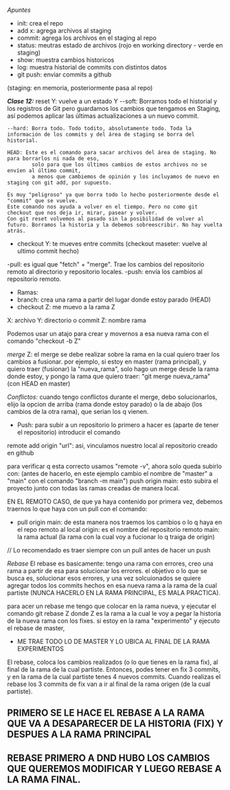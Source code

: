 *Apuntes*

- init: crea el repo
- add x: agrega archivos al staging
- commit: agrega los archivos en el staging al repo
- status: meutras estado de archivos (rojo en working directory - verde en staging)
- show: muestra cambios historicos
- log: muestra historial de commits con distintos datos
- git push: enviar commits a github

(staging: en memoria, posteriormente pasa al repo)

_**Clase 12:**_
reset Y: vuelve a un estado Y
    --soft: Borramos todo el historial y los registros de Git pero guardamos los cambios que tengamos en Staging,
            así podemos aplicar las últimas actualizaciones a un nuevo commit.
    
    --hard: Borra todo. Todo todito, absolutamente todo. Toda la información de los commits y del área de staging se borra del historial.
    
    HEAD: Este es el comando para sacar archivos del área de staging. No para borrarlos ni nada de eso,
            solo para que los últimos cambios de estos archivos no se envíen al último commit,
            a menos que cambiemos de opinión y los incluyamos de nuevo en staging con git add, por supuesto.

    Es muy "peligroso" ya que borra todo lo hecho posteriormente desde el "commit" que se vuelve.
    Este comando nos ayuda a volver en el tiempo. Pero no como git checkout que nos deja ir, mirar, pasear y volver.
    Con git reset volvemos al pasado sin la posibilidad de volver al futuro. Borramos la historia y la debemos sobreescribir. No hay vuelta atrás.

- checkout Y: te mueves entre commits (checkout maseter: vuelve al ultimo commit hecho)

-pull: es igual que "fetch" + "merge". Trae los cambios del repositorio remoto al directorio y repositorio locales.
-push: envía los cambios al repositorio remoto.

- Ramas:
- branch: crea una rama a partir del lugar donde estoy parado (HEAD)
- checkout Z: me muevo a la rama Z

X: archivo
Y: directorio o commit
Z: nombre rama

Podemos usar un atajo para crear y movernos a esa nueva rama con el comando "checkout -b Z"

*merge* Z: el merge se debe realizar sobre la rama en la cual quiero traer los cambios a fusionar.
        por ejemplo, si estoy en master (rama principal), y quiero traer (fusionar) la "nueva_rama", solo hago un merge
        desde la rama donde estoy, y pongo la rama que quiero traer: "git merge nueva_rama" (con HEAD en master)

*Conflictos:*
cuando tengo conflictos durante el merge, debo solucionarlos, elijo la opcion de arriba (rama donde estoy parado) o la de abajo (los cambios de la otra rama),
que serian los q vienen.


- Push:
para subir a un repositorio lo primero a hacer es (aparte de tener el repositorio) introducir el comando

remote add origin "url": asi, vinculamos nuestro local al repositorio creado en github

para verificar q esta correcto usamos "remote -v", ahora solo queda subirlo con:
(antes de hacerlo, en este ejemplo cambio el nombre de "master" a "main" con el comando "branch -m main")
push origin main: esto subira el proyecto junto con todas las ramas creadas de manera local.

EN EL REMOTO CASO, de que ya haya contenido por primera vez, debemos traernos lo que haya con un pull con el comando:

- pull origin main: de esta manera nos traemos los cambios o lo q haya en el repo remoto al local
    origin: es el nombre del repositorio remoto
    main: la rama actual (la rama con la cual voy a fucionar lo q traiga de origin)


// Lo recomendado es traer siempre con un pull antes de hacer un push

*Rebase*
El rebase es basicamente: tengo una rama con errores, creo una rama a partir de esa para solucionar los errores.
el objetivo o lo que se busca es, solucionar esos errores, y una vez solcuionados se quiere agregar todos los
commits hechos en esa nueva rama a la rama de la cual partiste (NUNCA HACERLO EN LA RAMA PRINCIPAL, ES MALA PRACTICA).

para acer un rebase me tengo que colocar en la rama nueva, y ejecutar el comando
git rebase Z
donde Z es la rama a la cual le voy a pegar la historia de la nueva rama con los fixes.
si estoy en la rama "experimento" y ejecuto el rebase de master,
- ME TRAE TODO LO DE MASTER Y LO UBICA AL FINAL DE LA RAMA EXPERIMENTOS

El rebase, coloca los cambios realizados (o lo que tienes en la rama fix), al final de la rama de la cual partiste.
Entonces, podes tener en fix 3 commits, y en la rama de la cual partiste tenes 4 nuevos commits. Cuando realizas el rebase
los 3 commits de fix van a ir al final de la rama origen (de la cual partiste).

## PRIMERO SE LE HACE EL REBASE A LA RAMA QUE VA A DESAPARECER DE LA HISTORIA (FIX) Y DESPUES A LA RAMA PRINCIPAL
## REBASE PRIMERO A DND HUBO LOS CAMBIOS QUE QUEREMOS MODIFICAR Y LUEGO REBASE A LA RAMA FINAL.


